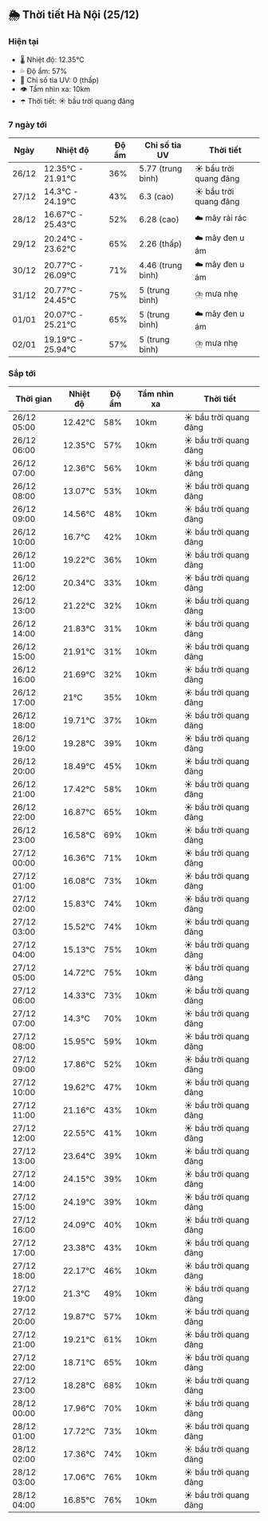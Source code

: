 ## 🌦️ Thời tiết Hà Nội (25/12)

### Hiện tại

- 🌡️ Nhiệt độ: 12.35℃
- 💦 Độ ẩm: 57%
- 🌟 Chỉ số tia UV: 0 (thấp)
- 👁️ Tầm nhìn xa: 10km
- ☂️ Thời tiết: ☀️ bầu trời quang đãng

### 7 ngày tới

| Ngày | Nhiệt độ | Độ ẩm | Chỉ số tia UV | Thời tiết |
| --- | --- | --- | --- | --- |
| 26/12 | 12.35℃ - 21.91℃ | 36% | 5.77 (trung bình) | ☀️ bầu trời quang đãng |
| 27/12 | 14.3℃ - 24.19℃ | 43% | 6.3 (cao) | ☀️ bầu trời quang đãng |
| 28/12 | 16.67℃ - 25.43℃ | 52% | 6.28 (cao) | ☁️ mây rải rác |
| 29/12 | 20.24℃ - 23.62℃ | 65% | 2.26 (thấp) | ☁️ mây đen u ám |
| 30/12 | 20.77℃ - 26.09℃ | 71% | 4.46 (trung bình) | ☁️ mây đen u ám |
| 31/12 | 20.77℃ - 24.45℃ | 75% | 5 (trung bình) | ⛈️ mưa nhẹ |
| 01/01 | 20.07℃ - 25.21℃ | 65% | 5 (trung bình) | ☁️ mây đen u ám |
| 02/01 | 19.19℃ - 25.94℃ | 57% | 5 (trung bình) | ⛈️ mưa nhẹ |

### Sắp tới

| Thời gian | Nhiệt độ | Độ ẩm | Tầm nhìn xa | Thời tiết |
| --- | --- | --- | --- | --- |
| 26/12 05:00 | 12.42℃ | 58% | 10km | ☀️ bầu trời quang đãng |
| 26/12 06:00 | 12.35℃ | 57% | 10km | ☀️ bầu trời quang đãng |
| 26/12 07:00 | 12.36℃ | 56% | 10km | ☀️ bầu trời quang đãng |
| 26/12 08:00 | 13.07℃ | 53% | 10km | ☀️ bầu trời quang đãng |
| 26/12 09:00 | 14.56℃ | 48% | 10km | ☀️ bầu trời quang đãng |
| 26/12 10:00 | 16.7℃ | 42% | 10km | ☀️ bầu trời quang đãng |
| 26/12 11:00 | 19.22℃ | 36% | 10km | ☀️ bầu trời quang đãng |
| 26/12 12:00 | 20.34℃ | 33% | 10km | ☀️ bầu trời quang đãng |
| 26/12 13:00 | 21.22℃ | 32% | 10km | ☀️ bầu trời quang đãng |
| 26/12 14:00 | 21.83℃ | 31% | 10km | ☀️ bầu trời quang đãng |
| 26/12 15:00 | 21.91℃ | 31% | 10km | ☀️ bầu trời quang đãng |
| 26/12 16:00 | 21.69℃ | 32% | 10km | ☀️ bầu trời quang đãng |
| 26/12 17:00 | 21℃ | 35% | 10km | ☀️ bầu trời quang đãng |
| 26/12 18:00 | 19.71℃ | 37% | 10km | ☀️ bầu trời quang đãng |
| 26/12 19:00 | 19.28℃ | 39% | 10km | ☀️ bầu trời quang đãng |
| 26/12 20:00 | 18.49℃ | 45% | 10km | ☀️ bầu trời quang đãng |
| 26/12 21:00 | 17.42℃ | 58% | 10km | ☀️ bầu trời quang đãng |
| 26/12 22:00 | 16.87℃ | 65% | 10km | ☀️ bầu trời quang đãng |
| 26/12 23:00 | 16.58℃ | 69% | 10km | ☀️ bầu trời quang đãng |
| 27/12 00:00 | 16.36℃ | 71% | 10km | ☀️ bầu trời quang đãng |
| 27/12 01:00 | 16.08℃ | 73% | 10km | ☀️ bầu trời quang đãng |
| 27/12 02:00 | 15.83℃ | 74% | 10km | ☀️ bầu trời quang đãng |
| 27/12 03:00 | 15.52℃ | 74% | 10km | ☀️ bầu trời quang đãng |
| 27/12 04:00 | 15.13℃ | 75% | 10km | ☀️ bầu trời quang đãng |
| 27/12 05:00 | 14.72℃ | 75% | 10km | ☀️ bầu trời quang đãng |
| 27/12 06:00 | 14.33℃ | 73% | 10km | ☀️ bầu trời quang đãng |
| 27/12 07:00 | 14.3℃ | 70% | 10km | ☀️ bầu trời quang đãng |
| 27/12 08:00 | 15.95℃ | 59% | 10km | ☀️ bầu trời quang đãng |
| 27/12 09:00 | 17.86℃ | 52% | 10km | ☀️ bầu trời quang đãng |
| 27/12 10:00 | 19.62℃ | 47% | 10km | ☀️ bầu trời quang đãng |
| 27/12 11:00 | 21.16℃ | 43% | 10km | ☀️ bầu trời quang đãng |
| 27/12 12:00 | 22.55℃ | 41% | 10km | ☀️ bầu trời quang đãng |
| 27/12 13:00 | 23.64℃ | 39% | 10km | ☀️ bầu trời quang đãng |
| 27/12 14:00 | 24.15℃ | 39% | 10km | ☀️ bầu trời quang đãng |
| 27/12 15:00 | 24.19℃ | 39% | 10km | ☀️ bầu trời quang đãng |
| 27/12 16:00 | 24.09℃ | 40% | 10km | ☀️ bầu trời quang đãng |
| 27/12 17:00 | 23.38℃ | 43% | 10km | ☀️ bầu trời quang đãng |
| 27/12 18:00 | 22.17℃ | 46% | 10km | ☀️ bầu trời quang đãng |
| 27/12 19:00 | 21.3℃ | 49% | 10km | ☀️ bầu trời quang đãng |
| 27/12 20:00 | 19.87℃ | 57% | 10km | ☀️ bầu trời quang đãng |
| 27/12 21:00 | 19.21℃ | 61% | 10km | ☀️ bầu trời quang đãng |
| 27/12 22:00 | 18.71℃ | 65% | 10km | ☀️ bầu trời quang đãng |
| 27/12 23:00 | 18.28℃ | 68% | 10km | ☀️ bầu trời quang đãng |
| 28/12 00:00 | 17.96℃ | 70% | 10km | ☀️ bầu trời quang đãng |
| 28/12 01:00 | 17.72℃ | 73% | 10km | ☀️ bầu trời quang đãng |
| 28/12 02:00 | 17.36℃ | 74% | 10km | ☀️ bầu trời quang đãng |
| 28/12 03:00 | 17.06℃ | 76% | 10km | ☀️ bầu trời quang đãng |
| 28/12 04:00 | 16.85℃ | 76% | 10km | ☀️ bầu trời quang đãng |
